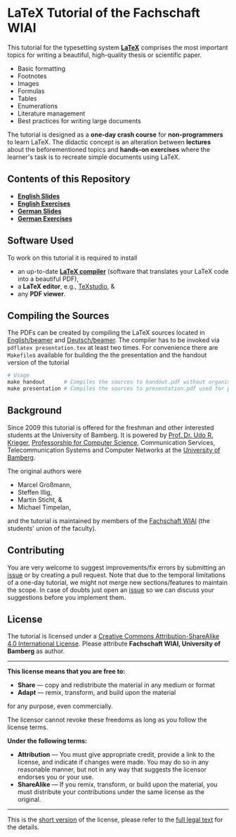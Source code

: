 # LaTeX Tutorial of the Fachschaft WIAI

This tutorial for the typesetting system [**LaTeX**](https://www.latex-project.org) comprises the most important topics for writing a beautiful, high-quality thesis or scientific paper.

* Basic formatting
* Footnotes
* Images
* Formulas
* Tables
* Enumerations
* Literature management
* Best practices for writing large documents 

The tutorial is designed as a **one-day crash course** for **non-programmers** to learn LaTeX.
The didactic concept is an alteration between **lectures** about the beforementioned topics and **hands-on exercises** where the learner's task is to recreate simple documents using LaTeX. 


## Contents of this Repository

* [**English Slides**](English/beamer)
* [**English Exercises**](English/tasks)
* [**German Slides**](Deutsch/beamer)
* [**German Exercises**](Deutsch/aufgaben)


## Software Used

To work on this tutorial it is required to install
* an up-to-date [**LaTeX compiler**](https://www.latex-project.org/get) (software that translates your LaTeX code into a beautiful PDF),
* a **LaTeX editor**, e.g., [TeXstudio](http://www.texstudio.org), &
* any **PDF viewer**.

## Compiling the Sources

The PDFs can be created by compiling the LaTeX sources located in [English/beamer](English/beamer) and [Deutsch/beamer](Deutsch/beamer).
The compiler has to be invoked via `pdflatex presentation.tex` at least two times.
For convenience there are `Makefile`s available for building the the presentation and the handout version of the tutorial
```Makefile
# Usage
make handout      # Compiles the sources to handout.pdf without organisational slides
make presentation # Compiles the sources to presentation.pdf used for presentation

```


## Background

Since 2009 this tutorial is offered for the freshman and other interested students at the University of Bamberg.
It is powered by [Prof. Dr. Udo R. Krieger](https://www.uni-bamberg.de/ktr/mitarbeiter/krieger), [Professorship for Computer Science](https://www.uni-bamberg.de/ktr), Communication Services, Telecommunication Systems and Computer Networks at the [University of Bamberg](https://www.uni-bamberg.de).

The original authors were

* Marcel Großmann,
* Steffen Illig,
* Martin Sticht, &
* Michael Timpelan,

and the tutorial is maintained by members of the [Fachschaft WIAI](https://wiai.de) (the students' union of the faculty).


## Contributing

You are very welcome to suggest improvements/fix errors by submitting an [issue](https://github.com/fs-wiai/LaTeX-Tutorial/issues) or by creating a pull request.
Note that due to the temporal limitations of a one-day tutorial, we might not merge new sections/features to maintain the scope.
In case of doubts just open an [issue](https://github.com/fs-wiai/LaTeX-Tutorial/issues) so we can discuss your suggestions before you implement them.


## License

The tutorial is licensed under a [Creative Commons Attribution-ShareAlike 4.0 International License](https://creativecommons.org/licenses/by-sa/4.0/). Please attribute **Fachschaft WIAI, University of Bamberg** as author.

---

**This license means that you are free to:**

* **Share** — copy and redistribute the material in any medium or format
* **Adapt** — remix, transform, and build upon the material

for any purpose, even commercially.

The licensor cannot revoke these freedoms as long as you follow the license terms.

**Under the following terms:**

* **Attribution** — You must give appropriate credit, provide a link to the license, and indicate if changes were made. You may do so in any reasonable manner, but not in any way that suggests the licensor endorses you or your use.
* **ShareAlike** — If you remix, transform, or build upon the material, you must distribute your contributions under the same license as the original.

---

This is the [short version](https://creativecommons.org/licenses/by-sa/4.0/) of the license, please refer to the [full legal text](https://creativecommons.org/licenses/by-sa/4.0/legalcode) for the details.

